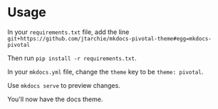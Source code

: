 # Usage

In your `requirements.txt` file, add the line `git+https://github.com/jtarchie/mkdocs-pivotal-theme#egg=mkdocs-pivotal`

Then run `pip install -r requirements.txt`.

In your `mkdocs.yml` file, change the `theme` key to be `theme: pivotal`.

Use `mkdocs serve` to preview changes.

You'll now have the docs theme.
